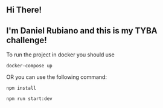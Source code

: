 ## Hi There! 
## I'm Daniel Rubiano and this is my TYBA challenge!

To run the project in docker you should use 

```docker-compose up```

OR you can use the following command:

```npm install```

```npm run start:dev```
